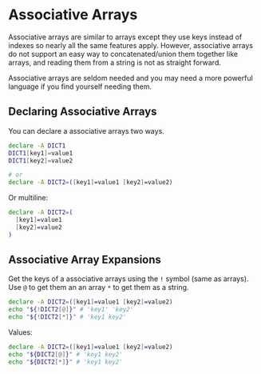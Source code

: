 # Associative Arrays

Associative arrays are similar to arrays except they use keys instead of indexes so nearly all the same features apply. However, associative arrays do not support an easy way to concatenated/union them together like arrays, and reading them from a string is not as straight forward.

Associative arrays are seldom needed and you may need a more powerful language if you find yourself needing them.

## Declaring Associative Arrays

You can declare a associative arrays two ways.

```bash
declare -A DICT1
DICT1[key1]=value1
DICT1[key2]=value2

# or
declare -A DICT2=([key1]=value1 [key2]=value2)
```

Or multiline:

```bash
declare -A DICT2=(
  [key1]=value1
  [key2]=value2
)
```

## Associative Array Expansions

Get the keys of a associative arrays using the `!` symbol (same as arrays). Use `@` to get them an an array `*` to get them as a string.

```bash
declare -A DICT2=([key1]=value1 [key2]=value2)
echo "${!DICT2[@]}" # 'key1' 'key2'
echo "${!DICT2[*]}" # 'key1 key2'
```

Values:

```bash
declare -A DICT2=([key1]=value1 [key2]=value2)
echo "${DICT2[@]}" # 'key1 key2'
echo "${DICT2[*]}" # 'key1 key2'
```
